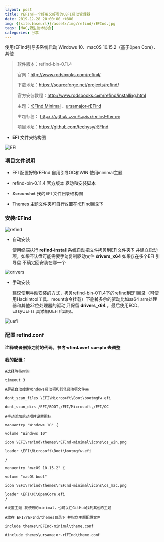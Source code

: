 ```yaml
---
layout: post
title: rEFInd一个好用又好看的UEFI启动管理器
date: 2019-12-28 20:00:00 +0800
img: {{site.baseurl}}/assets/img/refind/rEFInd.jpg
tags: [MAC,野生技术协会]
categories: 分享
---
```


使用rEFInd引导多系统启动 Windows 10、macOS 10.15.2（基于Open Core）、其他

> 软件版本：refind-bin-0.11.4
>
> 官网：http://www.rodsbooks.com/refind/
>
> 下载地址：https://sourceforge.net/projects/refind/
>
> 官方安装教程：http://www.rodsbooks.com/refind/installing.html 
>
>主题：<a href="https://evanpurkhiser.com/rEFInd-minimal/" target="_blank">rEFInd Minimal</a>  、<a href="https://github.com/kgoettler/ursamajor-rEFInd" target="_blank">ursamajor-rEFInd</a>
> 
> 主题标签： https://github.com/topics/refind-theme
>
> 项目地址：https://github.com/techysy/rEFInd

+ **EFI** 文件夹结构图

![EFI]({{site.baseurl}}/assets/img/refind/EFI.jpg) 

### 项目文件说明

+ EFI     配置好的rEFInd 自用引导OC和WIN 使用minimal主题

+ refind-bin-0.11.4   官方版本 驱动和安装脚本

+ Screenshot   我的EFI 文件目录结构图

+ Themes    主题文件夹可自行放置在rEFInd目录下   

### 安装rEFInd

![refind]({{site.baseurl}}/assets/img/refind/refind.jpg)

+ 自动安装

    使用终端执行 **refind-install** 系统自动把文件拷贝到EFI文件夹下 并建立启动项，如果不认盘可能需要手动复制驱动文件 **drivers_x64** 如果存在多个EFI 引导盘 不确定回安装在哪一个

![drivers]({{site.baseurl}}/assets/img/refind/drivers.jpg)
+ 手动安装

    建议使用手动安装的方式，拷贝refind-bin-0.11.4下的refind到EFI目录（可使用Hackintool工具、mount命令挂载）下删掉多余的驱动比如aa64 arm处理器和其他32位处理器的驱动 只保留 **drivers_x64** 。最后使用BCD、EasyUEFI工具添加UEFI启动项。

![uefi]({{site.baseurl}}/assets/img/refind/UEFI.jpg)    

### 配置 refind.conf

#### 注释或者删掉之前的代码，参考refind.conf-sample 去调整 

#### 我的配置：

    #选择等待时间
    
    timeout 3

    #屏蔽自动搜索Windows启动项和其他启动项文件夹
     
    dont_scan_files \EFI\Microsoft\Boot\bootmgfw.efi 
        
    dont_scan_dirs /EFI/BOOT,/EFI/Microsoft,/EFI/OC

    #手动添加启动项并设置图标

    menuentry "Windows 10" {
         
    volume "Windows 10"
         
    icon \EFI\refind\themes\rEFInd-minimal\icons\os_win.png
         
    loader \EFI\Microsoft\Boot\bootmgfw.efi 
         
    }
         
    menuentry "macOS 10.15.2" {
         
    volume "macOS boot"
         
    icon \EFI\refind\themes\rEFInd-minimal\icons\os_mac.png
         
    loader \EFI\OC\OpenCore.efi 
    }

    #设置主题 我使用的minimal，也可以在GitHub找到其他的主题
    
    #放在 EFI/rEFInd/themes目录下 并指向主题配置文件

    include themes\rEFInd-minimal\theme.conf 

    #include themes\ursamajor-rEFInd\theme.conf


